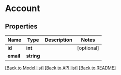 # Account

## Properties
Name | Type | Description | Notes
------------ | ------------- | ------------- | -------------
**id** | **int** |  | [optional] 
**email** | **string** |  | 

[[Back to Model list]](../README.md#documentation-for-models) [[Back to API list]](../README.md#documentation-for-api-endpoints) [[Back to README]](../README.md)



